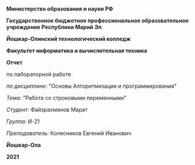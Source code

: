 **Министерство образования и науки РФ**

**Государственное бюджетное профессиональное образовательное учреждение Республики Марий Эл**

**Йошкар-Олинский технологический колледж**

**Факультет информатика и вычислительная техника**

**Отчет**

по лабораторной работе

*по дисциплине:* "Основы Алгоритмизации и программирования"

*Тема:* "Работа со строковыми переменными"

*Студент:* Файзрахманов Марат

*Группа:* И-21

*Преподаватель:* Колесников Евгений Иванович

**Йошкар-Ола**

**2021**